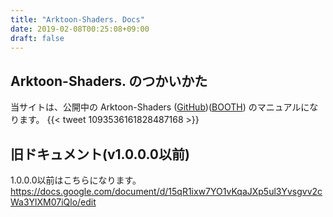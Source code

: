 ```yaml
---
title: "Arktoon-Shaders. Docs"
date: 2019-02-08T00:25:08+09:00
draft: false
---
```

## Arktoon-Shaders. のつかいかた  
当サイトは、公開中の Arktoon-Shaders ([GitHub](https://github.com/synqark/Arktoon-Shaders))([BOOTH](https://packetbird.booth.pm/items/1027997)) のマニュアルになります。
{{< tweet 1093536161828487168 >}}

## 旧ドキュメント(v1.0.0.0以前)    
1.0.0.0以前はこちらになります。
https://docs.google.com/document/d/15qR1ixw7YO1vKqaJXp5ul3Yvsgvv2cWa3YlXM07iQlo/edit